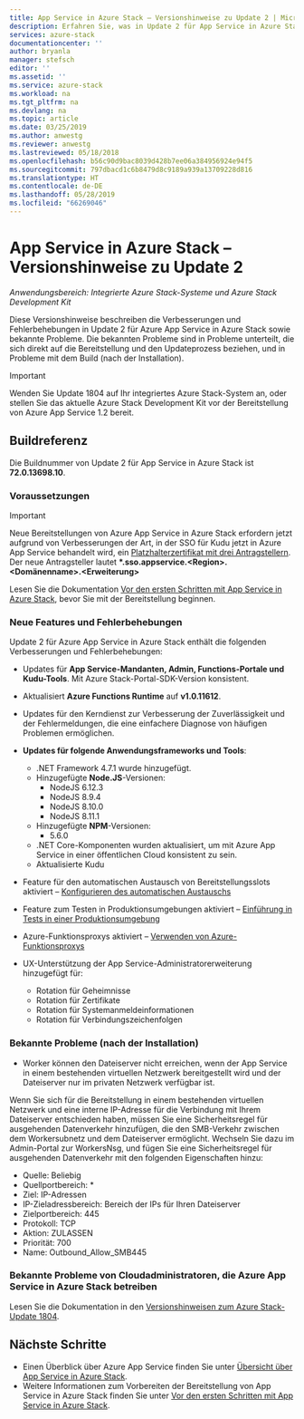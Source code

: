 ```yaml
---
title: App Service in Azure Stack – Versionshinweise zu Update 2 | Microsoft-Dokumentation
description: Erfahren Sie, was in Update 2 für App Service in Azure Stack enthalten ist, welche bekannten Probleme es gibt und wo das Update heruntergeladen werden kann.
services: azure-stack
documentationcenter: ''
author: bryanla
manager: stefsch
editor: ''
ms.assetid: ''
ms.service: azure-stack
ms.workload: na
ms.tgt_pltfrm: na
ms.devlang: na
ms.topic: article
ms.date: 03/25/2019
ms.author: anwestg
ms.reviewer: anwestg
ms.lastreviewed: 05/18/2018
ms.openlocfilehash: b56c90d9bac8039d428b7ee06a384956924e94f5
ms.sourcegitcommit: 797dbacd1c6b8479d8c9189a939a13709228d816
ms.translationtype: HT
ms.contentlocale: de-DE
ms.lasthandoff: 05/28/2019
ms.locfileid: "66269046"
---
```

# <a name="app-service-on-azure-stack-update-2-release-notes"></a>App Service in Azure Stack – Versionshinweise zu Update 2

*Anwendungsbereich: Integrierte Azure Stack-Systeme und Azure Stack Development Kit*

Diese Versionshinweise beschreiben die Verbesserungen und Fehlerbehebungen in Update 2 für Azure App Service in Azure Stack sowie bekannte Probleme. Die bekannten Probleme sind in Probleme unterteilt, die sich direkt auf die Bereitstellung und den Updateprozess beziehen, und in Probleme mit dem Build (nach der Installation).

> [!IMPORTANT]
> Wenden Sie Update 1804 auf Ihr integriertes Azure Stack-System an, oder stellen Sie das aktuelle Azure Stack Development Kit vor der Bereitstellung von Azure App Service 1.2 bereit.
>
>

## <a name="build-reference"></a>Buildreferenz

Die Buildnummer von Update 2 für App Service in Azure Stack ist **72.0.13698.10**.

### <a name="prerequisites"></a>Voraussetzungen

> [!IMPORTANT]
> Neue Bereitstellungen von Azure App Service in Azure Stack erfordern jetzt aufgrund von Verbesserungen der Art, in der SSO für Kudu jetzt in Azure App Service behandelt wird, ein [Platzhalterzertifikat mit drei Antragstellern](azure-stack-app-service-before-you-get-started.md#get-certificates). Der neue Antragsteller lautet **\*.sso.appservice.\<Region\>.\<Domänenname\>.\<Erweiterung\>**
>
>

Lesen Sie die Dokumentation [Vor den ersten Schritten mit App Service in Azure Stack](azure-stack-app-service-before-you-get-started.md), bevor Sie mit der Bereitstellung beginnen.

### <a name="new-features-and-fixes"></a>Neue Features und Fehlerbehebungen

Update 2 für Azure App Service in Azure Stack enthält die folgenden Verbesserungen und Fehlerbehebungen:

- Updates für **App Service-Mandanten, Admin, Functions-Portale und Kudu-Tools**. Mit Azure Stack-Portal-SDK-Version konsistent.

- Aktualisiert **Azure Functions Runtime** auf **v1.0.11612**.

- Updates für den Kerndienst zur Verbesserung der Zuverlässigkeit und der Fehlermeldungen, die eine einfachere Diagnose von häufigen Problemen ermöglichen.

- **Updates für folgende Anwendungsframeworks und Tools**:
  - .NET Framework 4.7.1 wurde hinzugefügt.
  - Hinzugefügte **Node.JS**-Versionen:
    - NodeJS 6.12.3
    - NodeJS 8.9.4
    - NodeJS 8.10.0
    - NodeJS 8.11.1
  - Hinzugefügte **NPM**-Versionen:
    - 5.6.0
  - .NET Core-Komponenten wurden aktualisiert, um mit Azure App Service in einer öffentlichen Cloud konsistent zu sein.
  - Aktualisierte Kudu

- Feature für den automatischen Austausch von Bereitstellungsslots aktiviert – [Konfigurieren des automatischen Austauschs](https://docs.microsoft.com/azure/app-service/deploy-staging-slots#configure-auto-swap)

- Feature zum Testen in Produktionsumgebungen aktiviert – [Einführung in Tests in einer Produktionsumgebung](https://azure.microsoft.com/resources/videos/introduction-to-azure-websites-testing-in-production-with-galin-iliev/)

- Azure-Funktionsproxys aktiviert – [Verwenden von Azure-Funktionsproxys](https://docs.microsoft.com/azure/azure-functions/functions-proxies)

- UX-Unterstützung der App Service-Administratorerweiterung hinzugefügt für:
  - Rotation für Geheimnisse
  - Rotation für Zertifikate
  - Rotation für Systemanmeldeinformationen
  - Rotation für Verbindungszeichenfolgen

### <a name="known-issues-post-installation"></a>Bekannte Probleme (nach der Installation)

- Worker können den Dateiserver nicht erreichen, wenn der App Service in einem bestehenden virtuellen Netzwerk bereitgestellt wird und der Dateiserver nur im privaten Netzwerk verfügbar ist.

Wenn Sie sich für die Bereitstellung in einem bestehenden virtuellen Netzwerk und eine interne IP-Adresse für die Verbindung mit Ihrem Dateiserver entschieden haben, müssen Sie eine Sicherheitsregel für ausgehenden Datenverkehr hinzufügen, die den SMB-Verkehr zwischen dem Workersubnetz und dem Dateiserver ermöglicht. Wechseln Sie dazu im Admin-Portal zur WorkersNsg, und fügen Sie eine Sicherheitsregel für ausgehenden Datenverkehr mit den folgenden Eigenschaften hinzu:
* Quelle: Beliebig
* Quellportbereich: *
* Ziel: IP-Adressen
* IP-Zieladressbereich: Bereich der IPs für Ihren Dateiserver
* Zielportbereich: 445
* Protokoll: TCP
* Aktion: ZULASSEN
* Priorität: 700
* Name: Outbound_Allow_SMB445

### <a name="known-issues-for-cloud-admins-operating-azure-app-service-on-azure-stack"></a>Bekannte Probleme von Cloudadministratoren, die Azure App Service in Azure Stack betreiben

Lesen Sie die Dokumentation in den [Versionshinweisen zum Azure Stack-Update 1804](azure-stack-update-1903.md).

## <a name="next-steps"></a>Nächste Schritte

- Einen Überblick über Azure App Service finden Sie unter [Übersicht über App Service in Azure Stack](azure-stack-app-service-overview.md).
- Weitere Informationen zum Vorbereiten der Bereitstellung von App Service in Azure Stack finden Sie unter [Vor den ersten Schritten mit App Service in Azure Stack](azure-stack-app-service-before-you-get-started.md).

